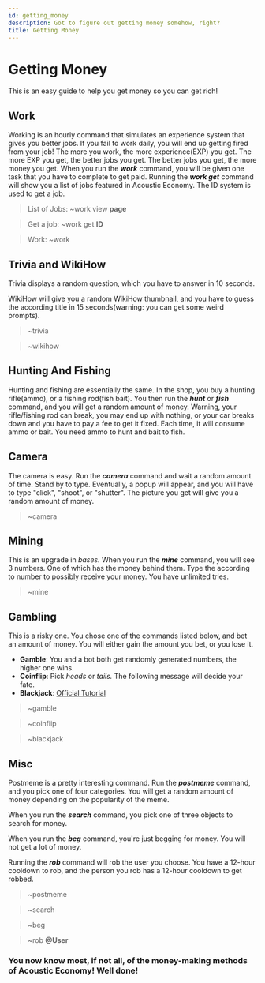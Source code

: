 ```yaml
---
id: getting_money
description: Got to figure out getting money somehow, right?
title: Getting Money
---
```


# Getting Money

This is an easy guide to help you get money so you can get rich!

## Work

Working is an hourly command that simulates an experience system that gives you better jobs. If you fail to work daily, you will end up getting fired from your job! The more you work, the more experience(EXP) you get. The more EXP you get, the better jobs you get. The better jobs you get, the more money you get. When you run the **_work_** command, you will be given one task that you have to complete to get paid. Running the **_work get_** command will show you a list of jobs featured in Acoustic Economy. The ID system is used to get a job.

> List of Jobs: ~work view **page**

> Get a job: ~work get **ID**

> Work: ~work

## Trivia and WikiHow

Trivia displays a random question, which you have to answer in 10 seconds.

WikiHow will give you a random WikiHow thumbnail, and you have to guess the according title in 15 seconds(warning: you can get some weird prompts).

> ~trivia

> ~wikihow

## Hunting And Fishing

Hunting and fishing are essentially the same. In the shop, you buy a hunting rifle(ammo), or a fishing rod(fish bait). You then run the **_hunt_** or **_fish_** command, and you will get a random amount of money. Warning, your rifle/fishing rod can break, you may end up with nothing, or your car breaks down and you have to pay a fee to get it fixed. Each time, it will consume ammo or bait. You need ammo to hunt and bait to fish.

## Camera

The camera is easy. Run the **_camera_** command and wait a random amount of time. Stand by to type. Eventually, a popup will appear, and you will have to type "click", "shoot", or "shutter". The picture you get will give you a random amount of money.

> ~camera

## Mining

This is an upgrade in _bases._ When you run the **_mine_** command, you will see 3 numbers. One of which has the money behind them. Type the according to number to possibly receive your money. You have unlimited tries.

> ~mine

## Gambling

This is a risky one. You chose one of the commands listed below, and bet an amount of money. You will either gain the amount you bet, or you lose it.

- **Gamble**: You and a bot both get randomly generated numbers, the higher one wins.
- **Coinflip**: Pick _heads_ or _tails._ The following message will decide your fate.
- **Blackjack**: [Official Tutorial](https://bicyclecards.com/how-to-play/blackjack/)

> ~gamble

> ~coinflip

> ~blackjack

## Misc

Postmeme is a pretty interesting command. Run the **_postmeme_** command, and you pick one of four categories. You will get a random amount of money depending on the popularity of the meme.

When you run the **_search_** command, you pick one of three objects to search for money.

When you run the **_beg_** command, you're just begging for money. You will not get a lot of money.

Running the **_rob_** command will rob the user you choose. You have a 12-hour cooldown to rob, and the person you rob has a 12-hour cooldown to get robbed.

> ~postmeme

> ~search

> ~beg

> ~rob **@User**

### You now know most, if not all, of the money-making methods of Acoustic Economy! Well done!

